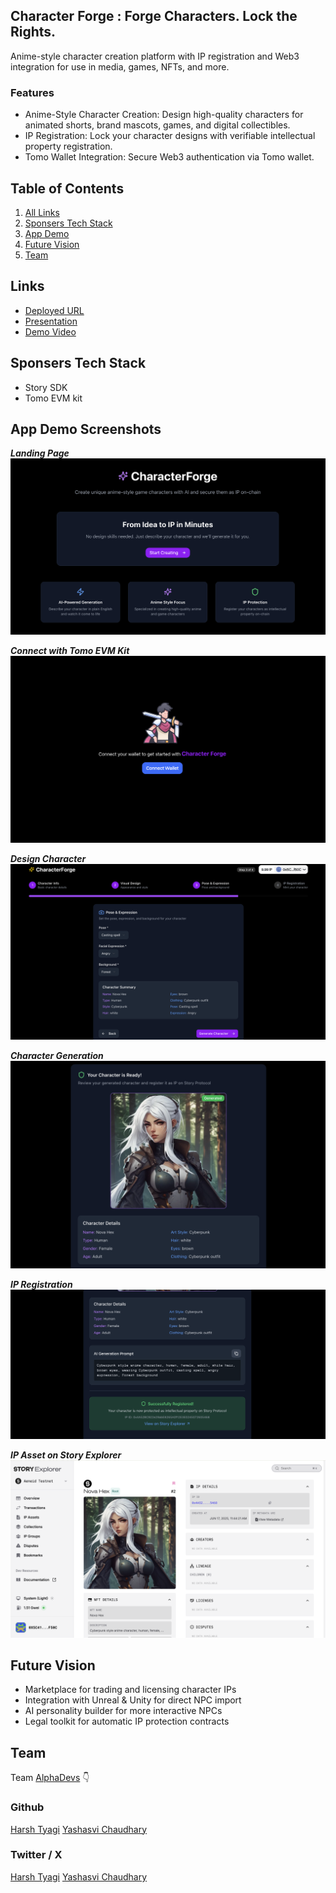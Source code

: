 ## Character Forge : Forge Characters. Lock the Rights.

Anime-style character creation platform with IP registration and Web3 integration for use in media, games, NFTs, and more.

### Features

- Anime-Style Character Creation: Design high-quality characters for animated shorts, brand mascots, games, and digital collectibles.
- IP Registration: Lock your character designs with verifiable intellectual property registration.
- Tomo Wallet Integration: Secure Web3 authentication via Tomo wallet.

## Table of Contents

1. [All Links](#links)
2. [Sponsers Tech Stack](#sponsers-tech-stack)
3. [App Demo](#app-demo-screenshots)
4. [Future Vision](#future-vision)
5. [Team](#team)

## Links

- [Deployed URL](https://characterforge.vercel.app/)
- [Presentation](https://www.canva.com/design/DAGqawL1arM/zijd3Uk62rgtlH05PlId7w/view)
- [Demo Video]()

## Sponsers Tech Stack

- Story SDK
- Tomo EVM kit

## App Demo Screenshots

**_Landing Page_**
![Landing Page](/public/landing-page.png)

**_Connect with Tomo EVM Kit_**
![Connect with Tomo EVM Kit](/public/tomo-sdk.png)

**_Design Character_**
![Design Character](/public/design-character.png)

**_Character Generation_**
![Character Generation](/public/character-generation.png)

**_IP Registration_**
![IP Registration](/public/ip-registration.png)

**_IP Asset on Story Explorer_**
![IP Asset on Story Explorer](/public/ip-asset.png)

## Future Vision

- Marketplace for trading and licensing character IPs
- Integration with Unreal & Unity for direct NPC import
- AI personality builder for more interactive NPCs
- Legal toolkit for automatic IP protection contracts

## Team

Team [AlphaDevs](https://www.alphadevs.dev) 👇

### Github

[Harsh Tyagi](https://github.com/mr-harshtyagi)
[Yashasvi Chaudhary](https://github.com/0xyshv)

### Twitter / X

[Harsh Tyagi](https://twitter.com/0xmht)
[Yashasvi Chaudhary](https://twitter.com/0xyshv)
